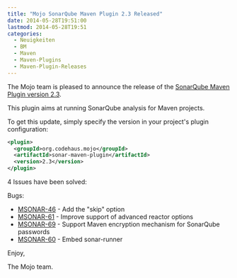 ```yaml
---
title: "Mojo SonarQube Maven Plugin 2.3 Released"
date: 2014-05-28T19:51:00
lastmod: 2014-05-28T19:51
categories:
  - Neuigkeiten
  - BM
  - Maven
  - Maven-Plugins
  - Maven-Plugin-Releases
---
```

The Mojo team is pleased to announce the release of the 
[SonarQube Maven Plugin version 2.3](http://mojo.codehaus.org/sonar-maven-plugin/).

This plugin aims at running SonarQube analysis for Maven projects.


To get this update, simply specify the version in your project's plugin configuration:

```xml
<plugin>
  <groupId>org.codehaus.mojo</groupId>
  <artifactId>sonar-maven-plugin</artifactId>
  <version>2.3</version>
</plugin>
```
<!-- more -->

4 Issues have been solved:

Bugs:

* [MSONAR-46](https://issues.apache.org/jira/browse/MSONAR-46) - Add the "skip" option
* [MSONAR-61](https://issues.apache.org/jira/browse/MSONAR-61) - Improve support of advanced reactor options
* [MSONAR-69](https://issues.apache.org/jira/browse/MSONAR-69) - Support Maven encryption mechanism for SonarQube passwords
* [MSONAR-60](https://issues.apache.org/jira/browse/MSONAR-60) - Embed sonar-runner

Enjoy,

The Mojo team.
